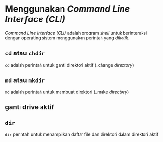 # Menggunakan _Command Line Interface (CLI)_

_Command Line Interface (CLI)_ adalah program _shell_ untuk berinteraksi dengan operating sistem menggunakan perintah yang _diketik_.

## `cd` atau `chdir`
`cd` adalah perintah untuk ganti direktori aktif (_change _directory_)

## `md` atau `mkdir` 
`md` adalah perintah untuk membuat direktori (_make _directory_)

## ganti drive aktif

## `dir`
`dir` perintah untuk menampilkan daftar file dan direktori dalam direktori aktif



